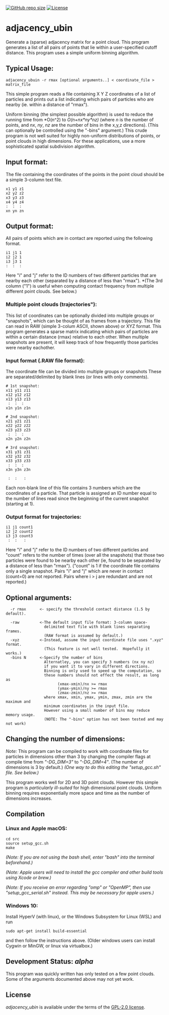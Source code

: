 [![GitHub repo size](https://img.shields.io/github/repo-size/jewettaij/adjacency_ubin)]()
[![License](https://img.shields.io/badge/License-GPL2-green.svg)]()

adjacency_ubin
===========
Generate a (sparse) adjacency matrix for a point cloud.  This program
generates a list of all pairs of points that lie within a user-specified
cutoff distance. This program uses a simple uniform binning algorithm.

## Typical Usage:

```
adjacency_ubuin -r rmax [optional arguments..] < coordinate_file > matrix_file
```

This simple program reads a file containing X Y Z coordinates of a list of
particles and prints out a list indicating which pairs of particles who are
nearby (ie. within a distance of "rmax").

Uniform binning (the simplest possible algorithm) is used to reduce
the running time from *O(n^2) to *O(n+nx\*ny\*nz)*
(where *n* is the number of points,
and *nx*, *ny*, *nz* are the number of bins in the x,y,z directions).
(This can optionally be controlled using the "-bins" argument.)
This crude program is not well suited for highly non-uniform distributions
of points, or point clouds in high dimensions.  For these applications,
use a more sophisticated spatial subdivision algorithm.

## Input format:
The file containing the coordinates of the points in the point cloud
should be a simple 3-column text file.
```
x1 y1 z1
x2 y2 z2
x3 y3 z3
x4 y4 z4
:  :  :
xn yn zn
```

## Output format:
All pairs of points which are in contact are reported using
the following format.
```
i1 j1 1
i2 j2 1
i3 j3 1
:  :  :
```
Here "i" and "j" refer to the ID numbers of two different particles
that are nearby each other (separated by a distance of less than "rmax").
*(The 3rd column ("1") is useful when computing contact frequency
  from multiple different point clouds.  See below.)

### Multiple point clouds (trajectories"):

This list of coordinates can be optionally divided into multiple groups or 
"snapshots", which can be thought of as frames from a trajectory.
This file can read in RAW (simple 3-colum ASCII, shown above) or XYZ format.
This program generates a sparse matrix indicating which pairs of particles
are within a certain distance (rmax) relative to each other.
When multiple snapshots are present, it will keep track of how
frequently those particles were nearby eachother.


### Input format (.RAW file format):

The coordinate file can be divided into multiple groups or snapshots
These are separated/delimited by blank lines (or lines with only comments).

```
# 1st snapshot:
x11 y11 z11
x12 y12 z12
x13 y13 z13
 :  :  :
x1n y1n z1n

# 2nd snapshot:
x21 y21 z21
x22 y22 z22
x23 y23 z23
 :  :  :
x2n y2n z2n

# 3rd snapshot:
x31 y31 z31
x32 y32 z32
x33 y33 z33
 :  :  :
x3n y3n z3n

 :  :   :
```
Each non-blank line of this file contains 3 numbers which are the coordinates
of a particle. That particle is assigned an ID number equal to the number of 
lines read since the beginning of the current snapshot (starting at 1). 

### Output format for trajectories:
```
i1 j1 count1
i2 j2 count2
i3 j3 count3
 :  :   :
```
Here "i" and "j" refer to the ID numbers of two different particles
and "count" refers to the number of times (over all the snapshots) that 
those two particles were found to be nearby each other
(ie, found to be separated by a distance of less than "rmax").
("count" is 1 if the coordinate file contains only a single snapshot.
 Pairs "i" and "j" which are never in contact (count=0) are not reported.
 Pairs where i > j are redundant and are not reported.)

## Optional arguments:
```
  -r rmax      <- specify the threshold contact distance (1.5 by default).

  -raw         <-The default input file format: 3-column space-
                 delimited text file with blank lines separating frames.
                 (RAW format is assumed by default.)
  -xyz         <-Instead, assume the input coordinate file uses ".xyz" format.
                 (This feature is not well tested.  Hopefully it works.)
  -bins N      <-Specify the number of bins
                 Alternatley, you can specify 3 numbers (nx ny nz)
                 if you want it to vary in different directions.
                 Binning is only used to speed up the computation, so
                 these numbers should not effect the result, as long as 
                       (xmax-xmin)/nx >= rmax
                       (ymax-ymin)/ny >= rmax
                       (zmax-zmin)/nz >= rmax
                 where xmax, xmin, ymax, ymin, zmax, zmin are the maximum and
                 minimum coordinates in the input file.
                 However using a small number of bins may reduce memory usage.
                 (NOTE: The "-bins" option has not been tested and may not work)
```


## Changing the number of dimensions:

*Note:* This program can be compiled to work with coordinate files for particles
in dimensions other than 3 by changing the compiler flags at compile time
from *"-DG_DIM=3"* to *"-DG_DIM=4"*. (The number of dimensions is 3 by default.)
*(One way to do this editing the *"setup_gcc.sh"* file.  See below.)*

This program works well for 2D and 3D point clouds.
However this simple program is *particularly ill-suited* for high
dimensional point clouds.  Uniform binning requires exponentially
more space and time as the number of dimensions increases.


## Compilation

### Linux and Apple macOS:

```
cd src
source setup_gcc.sh
make
```

*(Note:  If you are not using the bash shell,
enter "bash" into the terminal beforehand.)*

*(Note: Apple users will need to install the gcc compiler
and other build tools using Xcode or brew.)*

*(Note: If you receive an error regarding "omp" or "OpenMP", then use
"setup_gcc_serial.sh" instead.  This may be necessary for apple users.)*

### Windows 10:

Install HyperV (with linux), or the Windows Subsystem for Linux (WSL) and run

```
sudo apt-get install build-essential
```
and then follow the instructions above.
(Older windows users can install Cygwin or MinGW, or linux via virtualbox.)


## Development Status: *alpha*

This program was quickly written has only tested on a few point clouds.
Some of the arguments documented above may not yet work.


## License

*adjacency_ubin* is available under the terms of the [GPL-2.0 license](LICENSE.txt).
